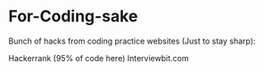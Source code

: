 # For-Coding-sake
Bunch of hacks from coding practice websites (Just to stay sharp):

Hackerrank (95% of code here)
Interviewbit.com
